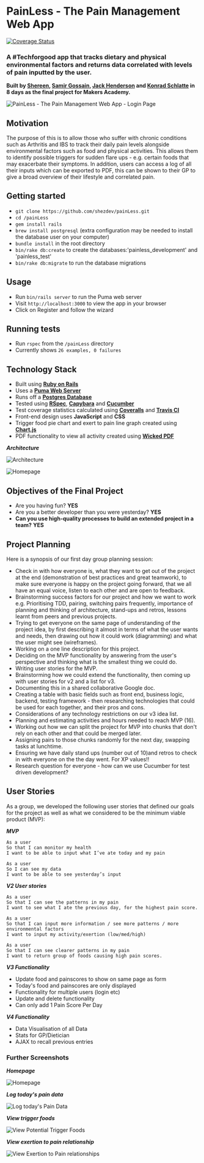 # PainLess - The Pain Management Web App
[![Coverage Status](https://coveralls.io/repos/github/shezdev/painLess/badge.svg?branch=master)](https://coveralls.io/github/shezdev/painLess?branch=master)

### A #Techforgood app that tracks dietary and physical environmental factors and returns data correlated with levels of pain inputted by the user.

**Built by [Shereen](https://github.com/shezdev), [Samir Gossain](https://github.com/sim-ware), [Jack Henderson](https://github.com/artfulgarfunk) and [Konrad Schlatte](https://github.com/schlattk) in 8 days as the final project for Makers Academy.**

![PainLess - The Pain Management Web App - Login Page](public/painless_app_login.png)
## Motivation
The purpose of this is to allow those who suffer with chronic conditions such as Arthritis and IBS to track their daily pain levels alongside environmental factors such as food and physical activities. This allows them to identify possible triggers for sudden flare ups - e.g. certain foods that may exacerbate their symptoms. In addition, users can access a log of all their inputs which can be exported to PDF, this can be shown to their GP to give a broad overview of their lifestyle and correlated pain.

## Getting started

- `git clone https://github.com/shezdev/painLess.git`
- `cd /painLess`
- `gem install rails`
- `brew install postgresql` (extra configuration may be needed to install the database user on your computer)
- `bundle install` in the root directory
- `bin/rake db:create` to create the databases:'painless_development' and 'painless_test'
- `bin/rake db:migrate` to run the database migrations


## Usage
- Run `bin/rails server` to run the Puma web server
- Visit `http://localhost:3000` to view the app in your browser
- Click on Register and follow the wizard

## Running tests
- Run `rspec` from the `/painLess` directory
- Currently shows `26 examples, 0 failures`

## Technology Stack
* Built using **[Ruby on Rails](http://rubyonrails.org/)**
* Uses a **[Puma Web Server](http://puma.io/)**
* Runs off a **[Postgres Database](https://www.postgresql.org/)**
* Tested using **[RSpec](http://rspec.info/)**, **[Capybara](http://teamcapybara.github.io/capybara/)** and **[Cucumber](https://cucumber.io/)**
* Test coverage statistics calculated using **[Coveralls](https://coveralls.io/)** and **[Travis CI](https://travis-ci.org/shezdev/painLess)**
* Front-end design uses **JavaScript** and **CSS**
* Trigger food pie chart and exert to pain line graph created using **[Chart.js](http://www.chartjs.org/)**
* PDF functionality to view all activity created using **[Wicked PDF](https://github.com/mileszs/wicked_pdf)**

***Architecture***

![Architecture](public/final_project_architecture.png)

![Homepage](public/painless_app1.png)
## Objectives of the Final Project

* Are you having fun? **YES**
* Are you a better developer than you were yesterday? **YES**
* **Can you use high-quality processes to build an extended project in a team?** **YES**

## Project Planning
Here is a synopsis of our first day group planning session:

* Check in with how everyone is, what they want to get out of the project at the end (demonstration of best practices and great teamwork), to make sure everyone is happy on the project going forward, that we all have an equal voice, listen to each other and are open to feedback.
* Brainstorming success factors for our project and how we want to work e.g. Prioritising TDD, pairing, switching pairs frequently, importance of planning and thinking of architecture, stand-ups and retros, lessons learnt from peers and previous projects.
* Trying to get everyone on the same page of understanding of the project idea, by first describing it almost in terms of what the user wants and needs, then drawing out how it could work (diagramming) and what the user might see (wireframes).
* Working on a one line description for this project.
* Deciding on the MVP functionality by answering from the user's perspective and thinking what is the smallest thing we could do.
* Writing user stories for the MVP.
* Brainstorming how we could extend the functionality, then coming up with user stories for v2 and a list for v3.
* Documenting this in a shared collaborative Google doc.
* Creating a table with basic fields such as front end, business logic, backend, testing framework - then researching technologies that could be used for each together, and their pros and cons.
* Considerations of any technology restrictions on our v3 idea list.
* Planning and estimating activities and hours needed to reach MVP (16).
* Working out how we can split the project for MVP into chunks that don't rely on each other and that could be merged later.
* Assigning pairs to those chunks randomly for the next day, swapping tasks at lunchtime.
* Ensuring we have daily stand ups (number out of 10)and retros to check in with everyone on the the day went.  For XP values!!
* Research question for everyone - how can we use Cucumber for test driven development?


## User Stories
As a group, we developed the following user stories that defined our goals for the project as well as what we considered to be the minimum viable product (MVP):

***MVP***
```
As a user
So that I can monitor my health
I want to be able to input what I’ve ate today and my pain

As a user
So I can see my data
I want to be able to see yesterday’s input
```
***V2 User stories***

```
As a user
So that I can see the patterns in my pain
I want to see what I ate the previous day, for the highest pain score.

As a user
So that I can input more information / see more patterns / more environmental factors
I want to input my activity/exertion (low/med/high)

As a user
So that I can see clearer patterns in my pain
I want to return group of foods causing high pain scores.
```
***V3 Functionality***
- Update food and painscores to show on same page as form
- Today's food and painscores are only displayed
- Functionality for multiple users (login etc)
- Update and delete functionality
- Can only add 1 Pain Score Per Day

***V4 Functionality***
- Data Visualisation of all Data
- Stats for GP/Dietician
- AJAX to recall previous entries

### Further Screenshots

***Homepage***

![Homepage](public/painless_app1.png)

***Log today's pain data***

![Log today's Pain Data](public/painless_app2.png)

***View trigger foods***

![View Potential Trigger Foods](public/painless_app3.png)

***View exertion to pain relationship***

![View Exertion to Pain relationships](public/painless_app4.png)
